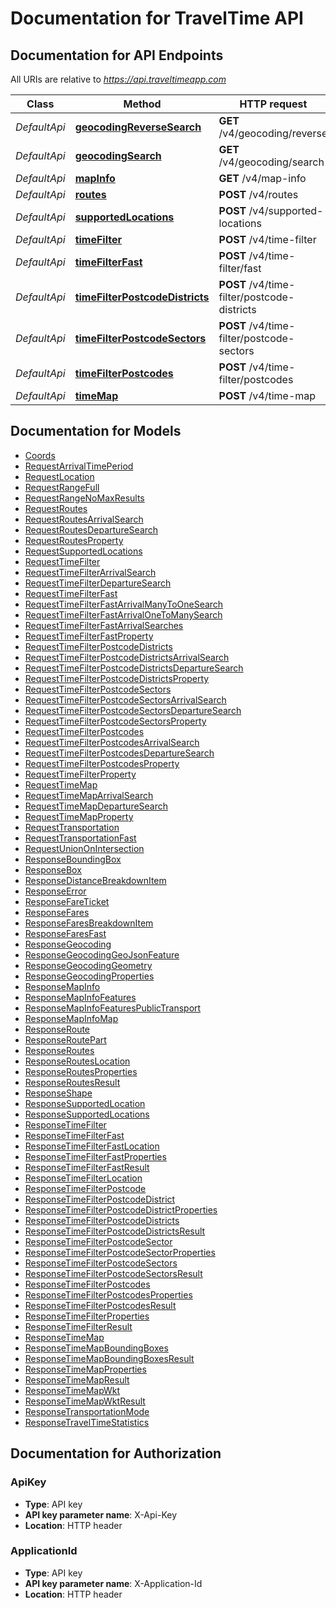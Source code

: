# Documentation for TravelTime API

<a name="documentation-for-api-endpoints"></a>
## Documentation for API Endpoints

All URIs are relative to *https://api.traveltimeapp.com*

Class | Method | HTTP request | Description
------------ | ------------- | ------------- | -------------
*DefaultApi* | [**geocodingReverseSearch**](Apis/DefaultApi.md#geocodingreversesearch) | **GET** /v4/geocoding/reverse | 
*DefaultApi* | [**geocodingSearch**](Apis/DefaultApi.md#geocodingsearch) | **GET** /v4/geocoding/search | 
*DefaultApi* | [**mapInfo**](Apis/DefaultApi.md#mapinfo) | **GET** /v4/map-info | 
*DefaultApi* | [**routes**](Apis/DefaultApi.md#routes) | **POST** /v4/routes | 
*DefaultApi* | [**supportedLocations**](Apis/DefaultApi.md#supportedlocations) | **POST** /v4/supported-locations | 
*DefaultApi* | [**timeFilter**](Apis/DefaultApi.md#timefilter) | **POST** /v4/time-filter | 
*DefaultApi* | [**timeFilterFast**](Apis/DefaultApi.md#timefilterfast) | **POST** /v4/time-filter/fast | 
*DefaultApi* | [**timeFilterPostcodeDistricts**](Apis/DefaultApi.md#timefilterpostcodedistricts) | **POST** /v4/time-filter/postcode-districts | 
*DefaultApi* | [**timeFilterPostcodeSectors**](Apis/DefaultApi.md#timefilterpostcodesectors) | **POST** /v4/time-filter/postcode-sectors | 
*DefaultApi* | [**timeFilterPostcodes**](Apis/DefaultApi.md#timefilterpostcodes) | **POST** /v4/time-filter/postcodes | 
*DefaultApi* | [**timeMap**](Apis/DefaultApi.md#timemap) | **POST** /v4/time-map | 


<a name="documentation-for-models"></a>
## Documentation for Models

 - [Coords](./Models/Coords.md)
 - [RequestArrivalTimePeriod](./Models/RequestArrivalTimePeriod.md)
 - [RequestLocation](./Models/RequestLocation.md)
 - [RequestRangeFull](./Models/RequestRangeFull.md)
 - [RequestRangeNoMaxResults](./Models/RequestRangeNoMaxResults.md)
 - [RequestRoutes](./Models/RequestRoutes.md)
 - [RequestRoutesArrivalSearch](./Models/RequestRoutesArrivalSearch.md)
 - [RequestRoutesDepartureSearch](./Models/RequestRoutesDepartureSearch.md)
 - [RequestRoutesProperty](./Models/RequestRoutesProperty.md)
 - [RequestSupportedLocations](./Models/RequestSupportedLocations.md)
 - [RequestTimeFilter](./Models/RequestTimeFilter.md)
 - [RequestTimeFilterArrivalSearch](./Models/RequestTimeFilterArrivalSearch.md)
 - [RequestTimeFilterDepartureSearch](./Models/RequestTimeFilterDepartureSearch.md)
 - [RequestTimeFilterFast](./Models/RequestTimeFilterFast.md)
 - [RequestTimeFilterFastArrivalManyToOneSearch](./Models/RequestTimeFilterFastArrivalManyToOneSearch.md)
 - [RequestTimeFilterFastArrivalOneToManySearch](./Models/RequestTimeFilterFastArrivalOneToManySearch.md)
 - [RequestTimeFilterFastArrivalSearches](./Models/RequestTimeFilterFastArrivalSearches.md)
 - [RequestTimeFilterFastProperty](./Models/RequestTimeFilterFastProperty.md)
 - [RequestTimeFilterPostcodeDistricts](./Models/RequestTimeFilterPostcodeDistricts.md)
 - [RequestTimeFilterPostcodeDistrictsArrivalSearch](./Models/RequestTimeFilterPostcodeDistrictsArrivalSearch.md)
 - [RequestTimeFilterPostcodeDistrictsDepartureSearch](./Models/RequestTimeFilterPostcodeDistrictsDepartureSearch.md)
 - [RequestTimeFilterPostcodeDistrictsProperty](./Models/RequestTimeFilterPostcodeDistrictsProperty.md)
 - [RequestTimeFilterPostcodeSectors](./Models/RequestTimeFilterPostcodeSectors.md)
 - [RequestTimeFilterPostcodeSectorsArrivalSearch](./Models/RequestTimeFilterPostcodeSectorsArrivalSearch.md)
 - [RequestTimeFilterPostcodeSectorsDepartureSearch](./Models/RequestTimeFilterPostcodeSectorsDepartureSearch.md)
 - [RequestTimeFilterPostcodeSectorsProperty](./Models/RequestTimeFilterPostcodeSectorsProperty.md)
 - [RequestTimeFilterPostcodes](./Models/RequestTimeFilterPostcodes.md)
 - [RequestTimeFilterPostcodesArrivalSearch](./Models/RequestTimeFilterPostcodesArrivalSearch.md)
 - [RequestTimeFilterPostcodesDepartureSearch](./Models/RequestTimeFilterPostcodesDepartureSearch.md)
 - [RequestTimeFilterPostcodesProperty](./Models/RequestTimeFilterPostcodesProperty.md)
 - [RequestTimeFilterProperty](./Models/RequestTimeFilterProperty.md)
 - [RequestTimeMap](./Models/RequestTimeMap.md)
 - [RequestTimeMapArrivalSearch](./Models/RequestTimeMapArrivalSearch.md)
 - [RequestTimeMapDepartureSearch](./Models/RequestTimeMapDepartureSearch.md)
 - [RequestTimeMapProperty](./Models/RequestTimeMapProperty.md)
 - [RequestTransportation](./Models/RequestTransportation.md)
 - [RequestTransportationFast](./Models/RequestTransportationFast.md)
 - [RequestUnionOnIntersection](./Models/RequestUnionOnIntersection.md)
 - [ResponseBoundingBox](./Models/ResponseBoundingBox.md)
 - [ResponseBox](./Models/ResponseBox.md)
 - [ResponseDistanceBreakdownItem](./Models/ResponseDistanceBreakdownItem.md)
 - [ResponseError](./Models/ResponseError.md)
 - [ResponseFareTicket](./Models/ResponseFareTicket.md)
 - [ResponseFares](./Models/ResponseFares.md)
 - [ResponseFaresBreakdownItem](./Models/ResponseFaresBreakdownItem.md)
 - [ResponseFaresFast](./Models/ResponseFaresFast.md)
 - [ResponseGeocoding](./Models/ResponseGeocoding.md)
 - [ResponseGeocodingGeoJsonFeature](./Models/ResponseGeocodingGeoJsonFeature.md)
 - [ResponseGeocodingGeometry](./Models/ResponseGeocodingGeometry.md)
 - [ResponseGeocodingProperties](./Models/ResponseGeocodingProperties.md)
 - [ResponseMapInfo](./Models/ResponseMapInfo.md)
 - [ResponseMapInfoFeatures](./Models/ResponseMapInfoFeatures.md)
 - [ResponseMapInfoFeaturesPublicTransport](./Models/ResponseMapInfoFeaturesPublicTransport.md)
 - [ResponseMapInfoMap](./Models/ResponseMapInfoMap.md)
 - [ResponseRoute](./Models/ResponseRoute.md)
 - [ResponseRoutePart](./Models/ResponseRoutePart.md)
 - [ResponseRoutes](./Models/ResponseRoutes.md)
 - [ResponseRoutesLocation](./Models/ResponseRoutesLocation.md)
 - [ResponseRoutesProperties](./Models/ResponseRoutesProperties.md)
 - [ResponseRoutesResult](./Models/ResponseRoutesResult.md)
 - [ResponseShape](./Models/ResponseShape.md)
 - [ResponseSupportedLocation](./Models/ResponseSupportedLocation.md)
 - [ResponseSupportedLocations](./Models/ResponseSupportedLocations.md)
 - [ResponseTimeFilter](./Models/ResponseTimeFilter.md)
 - [ResponseTimeFilterFast](./Models/ResponseTimeFilterFast.md)
 - [ResponseTimeFilterFastLocation](./Models/ResponseTimeFilterFastLocation.md)
 - [ResponseTimeFilterFastProperties](./Models/ResponseTimeFilterFastProperties.md)
 - [ResponseTimeFilterFastResult](./Models/ResponseTimeFilterFastResult.md)
 - [ResponseTimeFilterLocation](./Models/ResponseTimeFilterLocation.md)
 - [ResponseTimeFilterPostcode](./Models/ResponseTimeFilterPostcode.md)
 - [ResponseTimeFilterPostcodeDistrict](./Models/ResponseTimeFilterPostcodeDistrict.md)
 - [ResponseTimeFilterPostcodeDistrictProperties](./Models/ResponseTimeFilterPostcodeDistrictProperties.md)
 - [ResponseTimeFilterPostcodeDistricts](./Models/ResponseTimeFilterPostcodeDistricts.md)
 - [ResponseTimeFilterPostcodeDistrictsResult](./Models/ResponseTimeFilterPostcodeDistrictsResult.md)
 - [ResponseTimeFilterPostcodeSector](./Models/ResponseTimeFilterPostcodeSector.md)
 - [ResponseTimeFilterPostcodeSectorProperties](./Models/ResponseTimeFilterPostcodeSectorProperties.md)
 - [ResponseTimeFilterPostcodeSectors](./Models/ResponseTimeFilterPostcodeSectors.md)
 - [ResponseTimeFilterPostcodeSectorsResult](./Models/ResponseTimeFilterPostcodeSectorsResult.md)
 - [ResponseTimeFilterPostcodes](./Models/ResponseTimeFilterPostcodes.md)
 - [ResponseTimeFilterPostcodesProperties](./Models/ResponseTimeFilterPostcodesProperties.md)
 - [ResponseTimeFilterPostcodesResult](./Models/ResponseTimeFilterPostcodesResult.md)
 - [ResponseTimeFilterProperties](./Models/ResponseTimeFilterProperties.md)
 - [ResponseTimeFilterResult](./Models/ResponseTimeFilterResult.md)
 - [ResponseTimeMap](./Models/ResponseTimeMap.md)
 - [ResponseTimeMapBoundingBoxes](./Models/ResponseTimeMapBoundingBoxes.md)
 - [ResponseTimeMapBoundingBoxesResult](./Models/ResponseTimeMapBoundingBoxesResult.md)
 - [ResponseTimeMapProperties](./Models/ResponseTimeMapProperties.md)
 - [ResponseTimeMapResult](./Models/ResponseTimeMapResult.md)
 - [ResponseTimeMapWkt](./Models/ResponseTimeMapWkt.md)
 - [ResponseTimeMapWktResult](./Models/ResponseTimeMapWktResult.md)
 - [ResponseTransportationMode](./Models/ResponseTransportationMode.md)
 - [ResponseTravelTimeStatistics](./Models/ResponseTravelTimeStatistics.md)


<a name="documentation-for-authorization"></a>
## Documentation for Authorization

<a name="ApiKey"></a>
### ApiKey

- **Type**: API key
- **API key parameter name**: X-Api-Key
- **Location**: HTTP header

<a name="ApplicationId"></a>
### ApplicationId

- **Type**: API key
- **API key parameter name**: X-Application-Id
- **Location**: HTTP header

